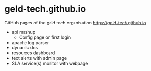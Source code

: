 # geld-tech.github.io
GitHub pages of the geld.tech organisation https://geld-tech.github.io

* api mashup
  * Config page on first login
* apache log parser
* dynamic dns
* resources dashboard
* text alerts with admin page
* SLA service(s) monitor with webpage

